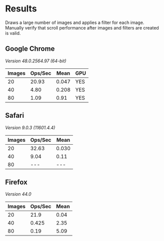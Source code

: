 # Results

Draws a large number of images and applies a filter for each image.
Manually verify that scroll performance after images and filters
are created is valid.

## Google Chrome
*Version 48.0.2564.97 (64-bit)*

| Images | Ops/Sec | Mean  | GPU |
|-------|---------|-------|--------|
|20|20.93|0.047|YES|
|40|4.80|0.208|YES|
|80|1.09|0.91|YES|

## Safari
*Version 9.0.3 (11601.4.4)*

| Images | Ops/Sec | Mean  |
|-------|---------|-------|
|20|32.63|0.030|
|40|9.04|0.11|
|80|---|---|

## Firefox
*Version 44.0*

| Images | Ops/Sec | Mean  |
|-------|---------|-------|
|20|21.9|0.04|
|40|0.425|2.35|
|80|0.19|5.09|
